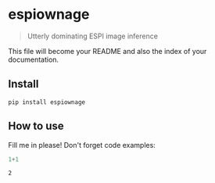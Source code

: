 # espiownage
> Utterly dominating ESPI image inference


This file will become your README and also the index of your documentation.

## Install

`pip install espiownage`

## How to use

Fill me in please! Don't forget code examples:

```python
1+1
```




    2


